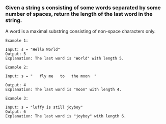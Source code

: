 ### Given a string s consisting of some words separated by some number of spaces, return the length of the last word in the string.

A word is a maximal substring consisting of non-space characters only.

```
Example 1:

Input: s = "Hello World"
Output: 5
Explanation: The last word is "World" with length 5.
```

```
Example 2:

Input: s = "   fly me   to   the moon  "
```

```
Output: 4
Explanation: The last word is "moon" with length 4.
```

```
Example 3:

Input: s = "luffy is still joyboy"
Output: 6
Explanation: The last word is "joyboy" with length 6.
```
 
